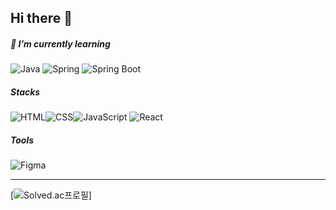 ## Hi there 👋


##### 🌱 I’m currently learning
![Java](https://img.shields.io/badge/Java-202020?style=for-the-badge&logo=java&logoColor=white) ![Spring](https://img.shields.io/badge/Spring-a0a0a0?style=for-the-badge&logo=spring&logoColor=white) ![Spring Boot](https://img.shields.io/badge/SpringBoot-a0a0a0?style=for-the-badge&logo=springboot&logoColor=white) 

##### Stacks
![HTML](https://img.shields.io/badge/HTML-E34F26?style=for-the-badge&logo=html5&logoColor=white)![CSS](https://img.shields.io/badge/CSS-663399?style=for-the-badge&logo=css3&logoColor=white)![JavaScript](https://img.shields.io/badge/JavaScript-F7DF1E?style=for-the-badge&logo=javascript&logoColor=black)
![React](https://img.shields.io/badge/React-61DAFB?style=for-the-badge&logo=react&logoColor=black)

##### Tools
![Figma](https://img.shields.io/badge/figma-F24E1E?style=for-the-badge&logo=figma&logoColor=white)



---

[![Solved.ac프로필](http://mazassumnida.wtf/api/v2/generate_badge?boj=jijohn1)]


